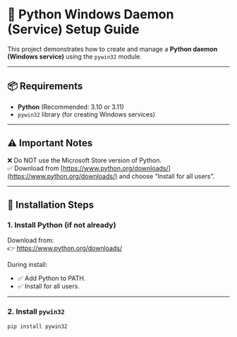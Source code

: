 # 🐍 Python Windows Daemon (Service) Setup Guide

This project demonstrates how to create and manage a **Python daemon (Windows service)** using the `pywin32` module.

---

## 📦 Requirements

- **Python** (Recommended: 3.10 or 3.11)
- `pywin32` library (for creating Windows services)

---

## ⚠️ Important Notes

❌ Do NOT use the Microsoft Store version of Python.  
✅ Download from [https://www.python.org/downloads/](https://www.python.org/downloads/) and choose “Install for all users”.

---

## 🔧 Installation Steps

### 1. Install Python (if not already)

Download from:  
👉 https://www.python.org/downloads/

During install:
- ✅ Add Python to PATH.
- ✅ Install for all users.

---

### 2. Install `pywin32`

```bash
pip install pywin32


